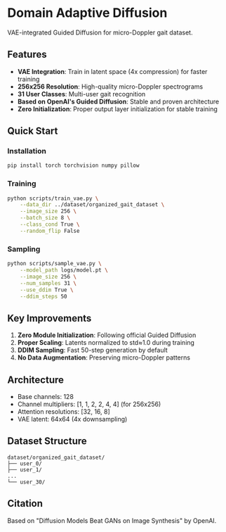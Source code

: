 # Domain Adaptive Diffusion

VAE-integrated Guided Diffusion for micro-Doppler gait dataset.

## Features

- **VAE Integration**: Train in latent space (4x compression) for faster training
- **256x256 Resolution**: High-quality micro-Doppler spectrograms
- **31 User Classes**: Multi-user gait recognition
- **Based on OpenAI's Guided Diffusion**: Stable and proven architecture
- **Zero Initialization**: Proper output layer initialization for stable training

## Quick Start

### Installation
```bash
pip install torch torchvision numpy pillow
```

### Training
```bash
python scripts/train_vae.py \
    --data_dir ../dataset/organized_gait_dataset \
    --image_size 256 \
    --batch_size 8 \
    --class_cond True \
    --random_flip False
```

### Sampling
```bash
python scripts/sample_vae.py \
    --model_path logs/model.pt \
    --image_size 256 \
    --num_samples 31 \
    --use_ddim True \
    --ddim_steps 50
```

## Key Improvements

1. **Zero Module Initialization**: Following official Guided Diffusion
2. **Proper Scaling**: Latents normalized to std≈1.0 during training
3. **DDIM Sampling**: Fast 50-step generation by default
4. **No Data Augmentation**: Preserving micro-Doppler patterns

## Architecture

- Base channels: 128
- Channel multipliers: [1, 1, 2, 2, 4, 4] (for 256x256)
- Attention resolutions: [32, 16, 8]
- VAE latent: 64x64 (4x downsampling)

## Dataset Structure

```
dataset/organized_gait_dataset/
├── user_0/
├── user_1/
...
└── user_30/
```

## Citation

Based on "Diffusion Models Beat GANs on Image Synthesis" by OpenAI.
